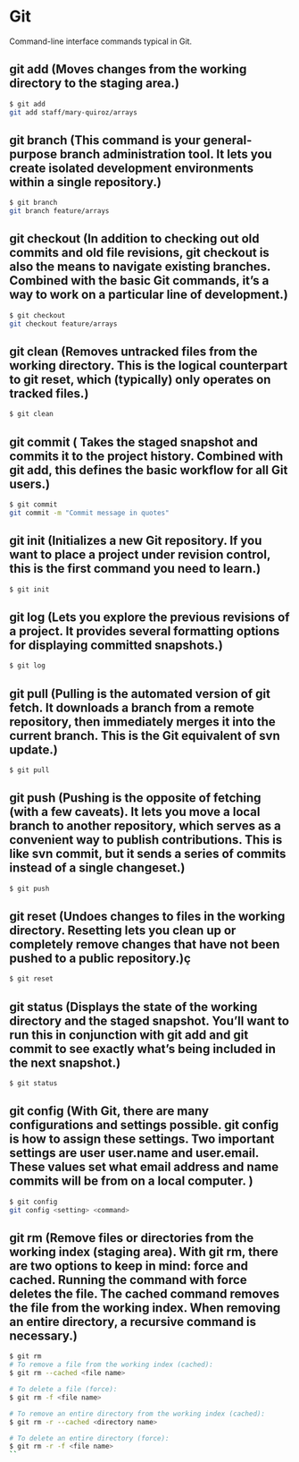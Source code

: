 # Git

Command-line interface commands typical in Git.

## git add (Moves changes from the working directory to the staging area.)

```sh
$ git add
git add staff/mary-quiroz/arrays
```

## git branch (This command is your general-purpose branch administration tool. It lets you create isolated development environments within a single repository.)

```sh
$ git branch
git branch feature/arrays
```

## git checkout (In addition to checking out old commits and old file revisions, git checkout is also the means to navigate existing branches. Combined with the basic Git commands, it’s a way to work on a particular line of development.)

```sh
$ git checkout
git checkout feature/arrays
```

## git clean (Removes untracked files from the working directory. This is the logical counterpart to git reset, which (typically) only operates on tracked files.)

```sh
$ git clean
```

## git commit ( Takes the staged snapshot and commits it to the project history. Combined with git add, this defines the basic workflow for all Git users.)

```sh
$ git commit
git commit -m "Commit message in quotes"
```

## git init (Initializes a new Git repository. If you want to place a project under revision control, this is the first command you need to learn.)

```sh
$ git init
```

## git log (Lets you explore the previous revisions of a project. It provides several formatting options for displaying committed snapshots.)

```sh
$ git log
```

## git pull (Pulling is the automated version of git fetch. It downloads a branch from a remote repository, then immediately merges it into the current branch. This is the Git equivalent of svn update.)

```sh
$ git pull
```

## git push (Pushing is the opposite of fetching (with a few caveats). It lets you move a local branch to another repository, which serves as a convenient way to publish contributions. This is like svn commit, but it sends a series of commits instead of a single changeset.)

```sh
$ git push
```

## git reset (Undoes changes to files in the working directory. Resetting lets you clean up or completely remove changes that have not been pushed to a public repository.)ç

```sh
$ git reset
```

## git status (Displays the state of the working directory and the staged snapshot. You’ll want to run this in conjunction with git add and git commit to see exactly what’s being included in the next snapshot.)

```sh
$ git status
```

## git config (With Git, there are many configurations and settings possible. git config is how to assign these settings. Two important settings are user user.name and user.email. These values set what email address and name commits will be from on a local computer. )

```sh
$ git config
git config <setting> <command>
```

## git rm (Remove files or directories from the working index (staging area). With git rm, there are two options to keep in mind: force and cached. Running the command with force deletes the file. The cached command removes the file from the working index. When removing an entire directory, a recursive command is necessary.)

```sh
$ git rm
# To remove a file from the working index (cached):
$ git rm --cached <file name>

# To delete a file (force):
$ git rm -f <file name>

# To remove an entire directory from the working index (cached):
$ git rm -r --cached <directory name>

# To delete an entire directory (force):
$ git rm -r -f <file name>
``





```
